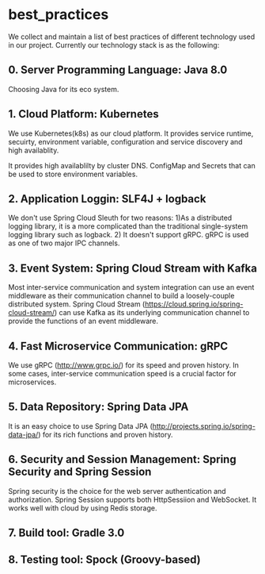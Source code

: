 # best_practices

We collect and maintain a list of best practices of different technology used in our project. Currently our technology stack is as the following: 

## 0. Server Programming Language: Java 8.0
Choosing Java for its eco system.

## 1. Cloud Platform: Kubernetes
We use Kubernetes(k8s) as our cloud platform. It provides service runtime, secuirty, environment variable, configuration and service discovery and high availablity.

It provides high availablilty by cluster DNS.  ConfigMap and Secrets that can be used to store environment variables.

## 2. Application Loggin: SLF4J + logback

We don't use Spring Cloud Sleuth for two reasons: 1)As a distributed logging library, it is a more complicated than the traditional single-system logging library such as logback. 2) It doesn't support gRPC. gRPC is used as one of two major IPC channels. 

## 3. Event System: Spring Cloud Stream with Kafka
Most inter-service communication and system integration can use an event middleware as their communication channel to build a loosely-couple distributed system. Spring Cloud Stream (https://cloud.spring.io/spring-cloud-stream/) can use Kafka as its underlying communication channel to provide the functions of an event middleware.

## 4. Fast Microservice Communication: gRPC
We use gRPC (http://www.grpc.io/) for its speed and proven history. In some cases, inter-service communication speed is a crucial factor for microservices.

## 5. Data Repository: Spring Data JPA
It is an easy choice to use Spring Data JPA (http://projects.spring.io/spring-data-jpa/) for its rich functions and proven history.

## 6. Security and Session Management:  Spring Security and Spring Session
Spring security is the choice for the web server authentication and authorization.
Spring Session supports both HttpSessiion and WebSocket. It works well with cloud by using Redis storage.

## 7. Build tool: Gradle 3.0

## 8. Testing tool: Spock (Groovy-based)
